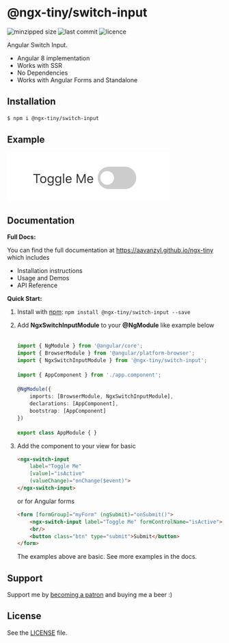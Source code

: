 # @ngx-tiny/switch-input

![minzipped size](https://img.shields.io/bundlephobia/minzip/@ngx-tiny/switch-input?style=for-the-badge)
![last commit](https://img.shields.io/github/last-commit/aavanzyl/ngx-tiny?style=for-the-badge)
![licence](https://img.shields.io/npm/l/@ngx-tiny/switch-input?style=for-the-badge)


Angular Switch Input.

* Angular 8 implementation
* Works with SSR
* No Dependencies
* Works with Angular Forms and Standalone

## Installation

```sh
$ npm i @ngx-tiny/switch-input
```


## Example

![Switch Input Example](https://raw.githubusercontent.com/aavanzyl/ngx-tiny/master/projects/assets/ngx-switch-input.png)

## Documentation

__Full Docs:__

You can find the full documentation at https://aavanzyl.github.io/ngx-tiny which includes
* Installation instructions
* Usage and Demos
* API Reference

__Quick Start:__

1. Install with [npm](https://www.npmjs.com): `npm install @ngx-tiny/switch-input --save`

2. Add __NgxSwitchInputModule__ to your __@NgModule__ like example below
    ```typescript

    import { NgModule } from '@angular/core';
    import { BrowserModule } from '@angular/platform-browser';
    import { NgxSwitchInputModule } from '@ngx-tiny/switch-input';
    
    import { AppComponent } from './app.component';
    
    @NgModule({
        imports: [BrowserModule, NgxSwitchInputModule],
        declarations: [AppComponent],
        bootstrap: [AppComponent]
    })
    
    export class AppModule { }

    ```
 4. Add the component to your view for basic
    ```html
    <ngx-switch-input 
        label="Toggle Me" 
        [value]="isActive" 
        (valueChange)="onChange($event)">
    </ngx-switch-input>
    ```
    or for Angular forms
    ```html 
    <form [formGroup]="myForm" (ngSubmit)="onSubmit()">
        <ngx-switch-input label="Toggle Me" formControlName="isActive"></ngx-switch-input>
        <br/>
        <button class="btn" type="submit">Submit</button>
    </form>
    ```
    The examples above are basic. See more examples in the docs.
    

## Support

Support me by [becoming a patron](https://www.patreon.com/bePatron?u=27640996) and buying me a beer :) 

## License
See the [LICENSE][license] file.


[license]: /LICENSE
[contributing]: /CONTRIBUTING.md
[docs]: /DOCUMENTATION.md 